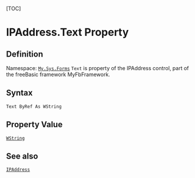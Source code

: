 [TOC]
# IPAddress.Text Property

## Definition
Namespace: [`My.Sys.Forms`](My.Sys.Forms.md)
`Text` is property of the IPAddress control, part of the freeBasic framework MyFbFramework.
## Syntax
```freeBasic
Text ByRef As WString
```
## Property Value
[`WString`]("https://www.freebasic.net/wiki/KeyPgWString")
## See also
[`IPAddress`](IPAddress.md)
